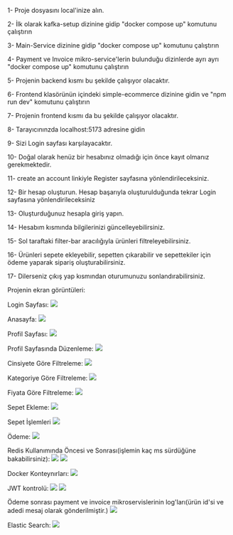 1- Proje dosyasını local'inize alın.

2- İlk olarak kafka-setup dizinine gidip "docker compose up" komutunu çalıştırın

3- Main-Service dizinine gidip "docker compose up" komutunu çalıştırın

4- Payment ve Invoice mikro-service'lerin bulunduğu dizinlerde ayrı ayrı "docker compose up" komutunu çalıştırın

5- Projenin backend kısmı bu şekilde çalışıyor olacaktır.

6- Frontend klasörünün içindeki simple-ecommerce dizinine gidin ve "npm run dev" komutunu çalıştırın

7- Projenin frontend kısmı da bu şekilde çalışıyor olacaktır. 

8- Tarayıcınınzda localhost:5173 adresine gidin

9- Sizi Login sayfası karşılayacaktır.

10- Doğal olarak henüz bir hesabınız olmadığı için önce kayıt olmanız gerekmektedir.

11- create an account linkiyle Register sayfasına yönlendirileceksiniz.

12- Bir hesap oluşturun. Hesap başarıyla oluşturulduğunda tekrar Login sayfasına yönlendirileceksiniz

13- Oluşturduğunuz hesapla giriş yapın.

14- Hesabım kısmında bilgilerinizi güncelleyebilirsiniz.

15- Sol taraftaki filter-bar aracılığıyla ürünleri filtreleyebilirsiniz.

16- Ürünleri sepete ekleyebilir, sepetten çıkarabilir ve sepettekiler için ödeme yaparak sipariş oluşturabilirsiniz.

17- Dilerseniz çıkış yap kısmından oturumunuzu sonlandırabilirsiniz.


Projenin ekran görüntüleri:

Login Sayfası:
![](./ScreenShots/Login.png)

Anasayfa: 
![](./ScreenShots/Home-Page.png)

Profil Sayfası:
![](./ScreenShots/Profile-Page.png)

Profil Sayfasında Düzenleme:
![](./ScreenShots/Edit-in-Profile.png)

Cinsiyete Göre Filtreleme:
![](./ScreenShots/Filter-by-Gender.png)

Kategoriye Göre Filtreleme:
![](./ScreenShots/Filter-by-Category.png)

Fiyata Göre Filtreleme:
![](./ScreenShots/Filter-by-Price.png)

Sepet Ekleme:
![](./ScreenShots/Add-To-Basket.png)

Sepet İşlemleri
![](./ScreenShots/Overview-in-Basket.png)

Ödeme:
![](./ScreenShots/Payment.png)

Redis Kullanımında Öncesi ve Sonrası(işlemin kaç ms sürdüğüne bakabilirsiniz):
![](./ScreenShots/Before-Redis-Cache.png)
![](./ScreenShots/After-Redis-Cache.png)

Docker Konteynırları:
![](./ScreenShots/Docker-Containers.png)

JWT kontrolü:
![](./ScreenShots/JWT-Control.png)
![](./ScreenShots/With-JWT-Token.png)

Ödeme sonrası payment ve invoice mikroservislerinin log'ları(ürün id'si ve adedi mesaj olarak gönderilmiştir.)
![](./ScreenShots/MicroService-Logs.png)

Elastic Search:
![](./ScreenShots/Elastic-Search.png)